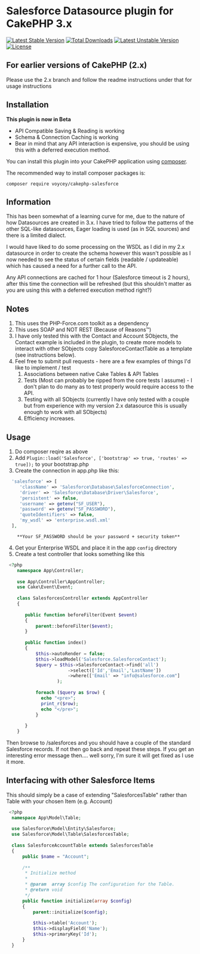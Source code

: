 # Salesforce Datasource plugin for CakePHP 3.x
[![Latest Stable Version](https://poser.pugx.org/voycey/salesforce-datasource-cakephp-3.x/v/stable)](https://packagist.org/packages/voycey/salesforce-datasource-cakephp-3.x) [![Total Downloads](https://poser.pugx.org/voycey/salesforce-datasource-cakephp-3.x/downloads)](https://packagist.org/packages/voycey/salesforce-datasource-cakephp-3.x) [![Latest Unstable Version](https://poser.pugx.org/voycey/salesforce-datasource-cakephp-3.x/v/unstable)](https://packagist.org/packages/voycey/salesforce-datasource-cakephp-3.x) [![License](https://poser.pugx.org/voycey/salesforce-datasource-cakephp-3.x/license)](https://packagist.org/packages/voycey/salesforce-datasource-cakephp-3.x)

## For earlier versions of CakePHP (2.x)
Please use the 2.x branch and follow the readme instructions under that for usage instructions

## Installation

**This plugin is now in Beta**

* API Compatible Saving & Reading is working
* Schema & Connection Caching is working
* Bear in mind that any API interaction is expensive, you should be using this with a deferred execution method.
 
 
    
You can install this plugin into your CakePHP application using [composer](http://getcomposer.org).

The recommended way to install composer packages is:

```
composer require voycey/cakephp-salesforce
```

## Information

This has been somewhat of a learning curve for me, due to the nature of how Datasources are created in 3.x.
I have tried to follow the patterns of the other SQL-like datasources, Eager loading is used (as in SQL sources) and there is a limited dialect.

I would have liked to do some processing on the WSDL as I did in my 2.x datasource in order to create the schema however this wasn't possible as
I now needed to see the status of certain fields (readable / updateable) which has caused a need for a further call to the API.

Any API connections are cached for 1 hour (Salesforce timeout is 2 hours), after this time the connection will be refreshed 
(but this shouldn't matter as you are using this with a deferred execution method right?)

## Notes

1. This uses the PHP-Force.com toolkit as a dependency
2. This uses SOAP and NOT REST (Because of Reasons™)
3. I have only tested this with the Contact and Account SObjects, the Contact example is included in the plugin, to create more models to interact with other SObjects copy SalesforceContactTable as a template (see instructions below).
4. Feel free to submit pull requests - here are a few examples of things I'd like to implement / test
    1. Associations between native Cake Tables & API Tables
    2. Tests (Most can probably be ripped from the core tests I assume) - I don't plan to do many as to test properly would require access to the API.
    3. Testing with all SObjects (currently I have only tested with a couple but from experience with my version 2.x datasource this is usually enough to work with all SObjects)
    4. Efficiency increases.
    
    
    
    
## Usage

1. Do composer reqire as above
2. Add ```Plugin::load('Salesforce', ['bootstrap' => true, 'routes' => true]);``` to your bootstrap.php
3. Create the connection in app.php like this:

```php
  'salesforce' => [
     'className' => 'Salesforce\Database\SalesforceConnection',
     'driver' => 'Salesforce\Database\Driver\Salesforce',
     'persistent' => false,
     'username' => getenv("SF_USER"),
     'password' => getenv("SF_PASSWORD"),
     'quoteIdentifiers' => false,
     'my_wsdl' => 'enterprise.wsdl.xml'
  ],
```

        **Your SF_PASSWORD should be your password + security token**
 
4. Get your Enterprise WSDL and place it in the app ```config``` directory
5. Create a test controller that looks something like this

 ```php
  <?php
     namespace App\Controller;
        
     use App\Controller\AppController;
     use Cake\Event\Event;
        
     class SalesforcesController extends AppController 
     {
        
        public function beforeFilter(Event $event)
        {
            parent::beforeFilter($event);
        }
        
        public function index()
        {
            $this->autoRender = false;
            $this->loadModel('Salesforce.SalesforceContact');
            $query = $this->SalesforceContact->find('all')
                        ->select(['Id','Email','LastName'])
                        ->where(['Email' => "info@salesforce.com"]
                    );
    
            foreach ($query as $row) {
              echo "<pre>";
              print_r($row);
              echo "</pre>";
            }
    
        }
     }
 ```        


Then browse to /salesforces and you should have a couple of the standard Salesforce records. If not then go back and repeat these steps. If you get an interesting error message then.... well sorry, I'm sure it will get fixed as I use it more.

## Interfacing with other Salesforce Items

This should simply be a case of extending "SalesforcesTable" rather than Table with your chosen Item (e.g. Account)

```php
 <?php
  namespace App\Model\Table;
  
  use Salesforce\Model\Entity\Salesforce;
  use Salesforce\Model\Table\SalesforcesTable;
  
  class SalesforceAccountTable extends SalesforcesTable
  {
      public $name = "Account";
  
      /**
       * Initialize method
       *
       * @param  array $config The configuration for the Table.
       * @return void
       */
      public function initialize(array $config)
      {
          parent::initialize($config);
  
          $this->table('Account');
          $this->displayField('Name');
          $this->primaryKey('Id');
      }
  }

```
